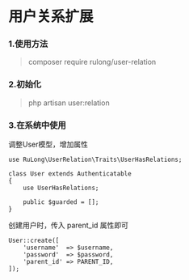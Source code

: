 # 用户关系扩展


### 1.使用方法

> composer require rulong/user-relation

### 2.初始化

> php artisan user:relation

### 3.在系统中使用

调整User模型，增加属性
~~~
use RuLong\UserRelation\Traits\UserHasRelations;

class User extends Authenticatable
{
    use UserHasRelations;

    public $guarded = [];
}
~~~

创建用户时，传入 parent_id 属性即可
~~~
User::create([
    'username'  => $username,
    'password'  => $password,
    'parent_id' => PARENT_ID,
]);
~~~

